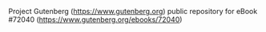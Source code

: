 Project Gutenberg (https://www.gutenberg.org) public repository
for eBook #72040 (https://www.gutenberg.org/ebooks/72040)
